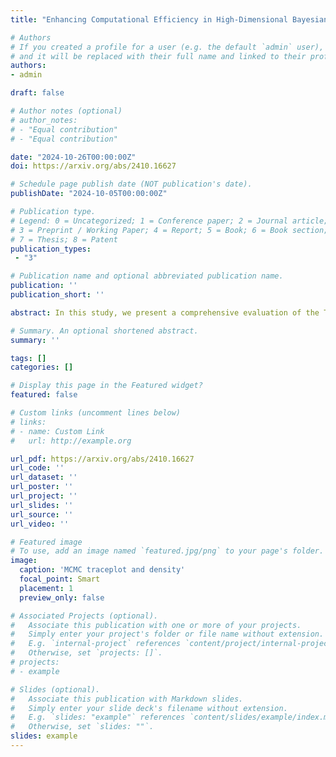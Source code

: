 ```yaml
---
title: "Enhancing Computational Efficiency in High-Dimensional Bayesian Analysis: Applications to Cancer Genomics"

# Authors
# If you created a profile for a user (e.g. the default `admin` user), write the username (folder name) here 
# and it will be replaced with their full name and linked to their profile.
authors:
- admin

draft: false

# Author notes (optional)
# author_notes:
# - "Equal contribution"
# - "Equal contribution"

date: "2024-10-26T00:00:00Z"
doi: https://arxiv.org/abs/2410.16627

# Schedule page publish date (NOT publication's date).
publishDate: "2024-10-05T00:00:00Z"

# Publication type.
# Legend: 0 = Uncategorized; 1 = Conference paper; 2 = Journal article;
# 3 = Preprint / Working Paper; 4 = Report; 5 = Book; 6 = Book section;
# 7 = Thesis; 8 = Patent
publication_types: 
 - "3"

# Publication name and optional abbreviated publication name.
publication: ''
publication_short: ''

abstract: In this study, we present a comprehensive evaluation of the Two-Block Gibbs (2BG) sampler as a robust alternative to the traditional Three-Block Gibbs (3BG) sampler in Bayesian shrinkage models. Through extensive simulation studies, we demonstrate that the 2BG sampler exhibits superior computational efficiency and faster convergence rates, particularly in high-dimensional settings where the ratio of predictors to samples is large. We apply these findings to real-world data from the NCI-60 cancer cell panel, leveraging gene expression data to predict protein expression levels. Our analysis incorporates feature selection, identifying key genes that influence protein expression while shedding light on the underlying genetic mechanisms in cancer cells. The results indicate that the 2BG sampler not only produces more effective samples than the 3BG counterpart but also significantly reduces computational costs, thereby enhancing the applicability of Bayesian methods in high-dimensional data analysis. This contribution extends the understanding of shrinkage techniques in statistical modeling and offers valuable insights for cancer genomics research. 

# Summary. An optional shortened abstract.
summary: ''

tags: []
categories: []

# Display this page in the Featured widget?
featured: false

# Custom links (uncomment lines below)
# links:
# - name: Custom Link
#   url: http://example.org

url_pdf: https://arxiv.org/abs/2410.16627
url_code: ''
url_dataset: ''
url_poster: ''
url_project: ''
url_slides: ''
url_source: ''
url_video: ''

# Featured image
# To use, add an image named `featured.jpg/png` to your page's folder. 
image:
  caption: 'MCMC traceplot and density'
  focal_point: Smart
  placement: 1
  preview_only: false

# Associated Projects (optional).
#   Associate this publication with one or more of your projects.
#   Simply enter your project's folder or file name without extension.
#   E.g. `internal-project` references `content/project/internal-project/index.md`.
#   Otherwise, set `projects: []`.
# projects:
# - example

# Slides (optional).
#   Associate this publication with Markdown slides.
#   Simply enter your slide deck's filename without extension.
#   E.g. `slides: "example"` references `content/slides/example/index.md`.
#   Otherwise, set `slides: ""`.
slides: example
---
```

